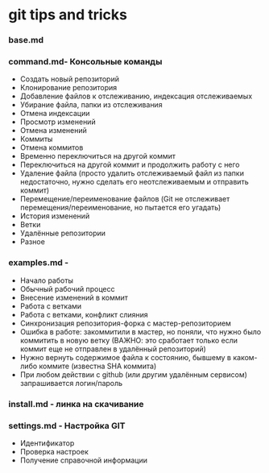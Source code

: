 # git tips and tricks

### base.md 

### command.md- Консольные команды

* Создать новый репозиторий
* Клонирование репозитория
* Добавление файлов к отслеживанию, индексация отслеживаемых
* Убирание файла, папки из отслеживания
* Отмена индексации
* Просмотр изменений
* Отмена изменений
* Коммиты
* Отмена коммитов
* Временно переключиться на другой коммит
* Переключиться на другой коммит и продолжить работу с него
* Удаление файла (просто удалить отслеживаемый файл из папки недостаточно, нужно сделать его неотслеживаемым и отправить коммит)
* Перемещение/переименование файлов (Git не отслеживает перемещения/переименование, но пытается его угадать)
* История изменений
* Ветки
* Удалённые репозитории
* Разное

### examples.md - 

* Начало работы
* Обычный рабочий процесс
* Внесение изменений в коммит
* Работа с ветками
* Работа с ветками, конфликт слияния
* Синхронизация репозитория-форка с мастер-репозиторием
* Ошибка в работе: закоммитили в мастер, но поняли, что нужно было коммитить в новую ветку (ВАЖНО: это сработает только если коммит еще не отправлен в удалённый репозиторий)
* Нужно вернуть содержимое файла к состоянию, бывшему в каком-либо коммите (известна SHA коммита)
* При любом действии с github (или другим удалённым сервисом) запрашивается логин/пароль

### install.md - линка на скачивание

### settings.md -  Настройка GIT
* Идентификатор
* Проверка настроек
* Получение справочной информации
